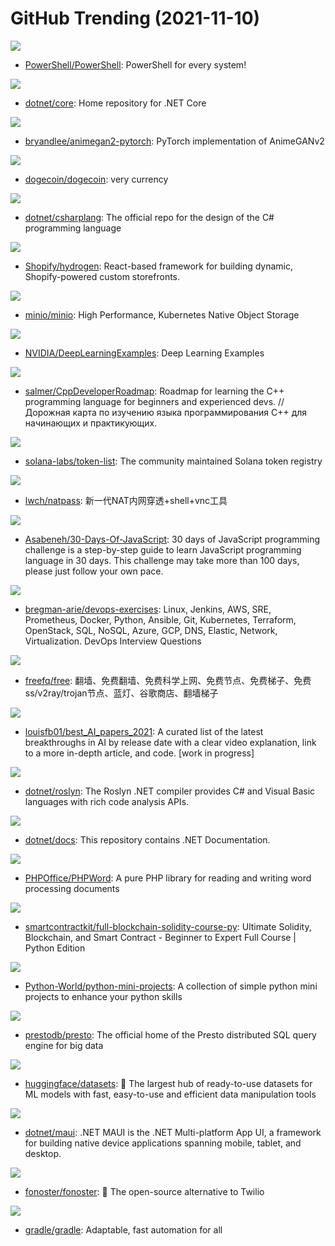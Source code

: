 # GitHub Trending (2021-11-10)

![](https://img.shields.io/badge/C%23-New%2032-green?style=flat-square&logo=appveyor)
- [PowerShell/PowerShell](https://github.com/PowerShell/PowerShell): PowerShell for every system!

![](https://img.shields.io/badge/Shell-New%2032-green?style=flat-square&logo=appveyor)
- [dotnet/core](https://github.com/dotnet/core): Home repository for .NET Core

![](https://img.shields.io/badge/Jupyter%20Notebook-New%20182-green?style=flat-square&logo=appveyor)
- [bryandlee/animegan2-pytorch](https://github.com/bryandlee/animegan2-pytorch): PyTorch implementation of AnimeGANv2

![](https://img.shields.io/badge/C%2B%2B-New%2025-green?style=flat-square&logo=appveyor)
- [dogecoin/dogecoin](https://github.com/dogecoin/dogecoin): very currency

![](https://img.shields.io/badge/C%23-New%2010-green?style=flat-square&logo=appveyor)
- [dotnet/csharplang](https://github.com/dotnet/csharplang): The official repo for the design of the C# programming language

![](https://img.shields.io/badge/TypeScript-New%20468-green?style=flat-square&logo=appveyor)
- [Shopify/hydrogen](https://github.com/Shopify/hydrogen): React-based framework for building dynamic, Shopify-powered custom storefronts.

![](https://img.shields.io/badge/Go-New%20131-green?style=flat-square&logo=appveyor)
- [minio/minio](https://github.com/minio/minio): High Performance, Kubernetes Native Object Storage

![](https://img.shields.io/badge/Jupyter%20Notebook-New%2039-green?style=flat-square&logo=appveyor)
- [NVIDIA/DeepLearningExamples](https://github.com/NVIDIA/DeepLearningExamples): Deep Learning Examples

![](https://img.shields.io/badge/none-New%2070-green?style=flat-square&logo=appveyor)
- [salmer/CppDeveloperRoadmap](https://github.com/salmer/CppDeveloperRoadmap): Roadmap for learning the C++ programming language for beginners and experienced devs. // Дорожная карта по изучению языка программирования C++ для начинающих и практикующих.

![](https://img.shields.io/badge/TypeScript-New%2010-green?style=flat-square&logo=appveyor)
- [solana-labs/token-list](https://github.com/solana-labs/token-list): The community maintained Solana token registry

![](https://img.shields.io/badge/Go-New%2099-green?style=flat-square&logo=appveyor)
- [lwch/natpass](https://github.com/lwch/natpass): 新一代NAT内网穿透+shell+vnc工具

![](https://img.shields.io/badge/JavaScript-New%20150-green?style=flat-square&logo=appveyor)
- [Asabeneh/30-Days-Of-JavaScript](https://github.com/Asabeneh/30-Days-Of-JavaScript): 30 days of JavaScript programming challenge is a step-by-step guide to learn JavaScript programming language in 30 days. This challenge may take more than 100 days, please just follow your own pace.

![](https://img.shields.io/badge/Python-New%2083-green?style=flat-square&logo=appveyor)
- [bregman-arie/devops-exercises](https://github.com/bregman-arie/devops-exercises): Linux, Jenkins, AWS, SRE, Prometheus, Docker, Python, Ansible, Git, Kubernetes, Terraform, OpenStack, SQL, NoSQL, Azure, GCP, DNS, Elastic, Network, Virtualization. DevOps Interview Questions

![](https://img.shields.io/badge/none-New%2043-green?style=flat-square&logo=appveyor)
- [freefq/free](https://github.com/freefq/free): 翻墙、免费翻墙、免费科学上网、免费节点、免费梯子、免费ss/v2ray/trojan节点、蓝灯、谷歌商店、翻墙梯子

![](https://img.shields.io/badge/none-New%20124-green?style=flat-square&logo=appveyor)
- [louisfb01/best_AI_papers_2021](https://github.com/louisfb01/best_AI_papers_2021): A curated list of the latest breakthroughs in AI by release date with a clear video explanation, link to a more in-depth article, and code. [work in progress]

![](https://img.shields.io/badge/C%23-New%2011-green?style=flat-square&logo=appveyor)
- [dotnet/roslyn](https://github.com/dotnet/roslyn): The Roslyn .NET compiler provides C# and Visual Basic languages with rich code analysis APIs.

![](https://img.shields.io/badge/none-New%203-green?style=flat-square&logo=appveyor)
- [dotnet/docs](https://github.com/dotnet/docs): This repository contains .NET Documentation.

![](https://img.shields.io/badge/PHP-New%203-green?style=flat-square&logo=appveyor)
- [PHPOffice/PHPWord](https://github.com/PHPOffice/PHPWord): A pure PHP library for reading and writing word processing documents

![](https://img.shields.io/badge/none-New%2029-green?style=flat-square&logo=appveyor)
- [smartcontractkit/full-blockchain-solidity-course-py](https://github.com/smartcontractkit/full-blockchain-solidity-course-py): Ultimate Solidity, Blockchain, and Smart Contract - Beginner to Expert Full Course | Python Edition

![](https://img.shields.io/badge/Python-New%20259-green?style=flat-square&logo=appveyor)
- [Python-World/python-mini-projects](https://github.com/Python-World/python-mini-projects): A collection of simple python mini projects to enhance your python skills

![](https://img.shields.io/badge/Java-New%205-green?style=flat-square&logo=appveyor)
- [prestodb/presto](https://github.com/prestodb/presto): The official home of the Presto distributed SQL query engine for big data

![](https://img.shields.io/badge/Python-New%2022-green?style=flat-square&logo=appveyor)
- [huggingface/datasets](https://github.com/huggingface/datasets): 🤗 The largest hub of ready-to-use datasets for ML models with fast, easy-to-use and efficient data manipulation tools

![](https://img.shields.io/badge/C%23-New%2028-green?style=flat-square&logo=appveyor)
- [dotnet/maui](https://github.com/dotnet/maui): .NET MAUI is the .NET Multi-platform App UI, a framework for building native device applications spanning mobile, tablet, and desktop.

![](https://img.shields.io/badge/JavaScript-New%20112-green?style=flat-square&logo=appveyor)
- [fonoster/fonoster](https://github.com/fonoster/fonoster): 🚀 The open-source alternative to Twilio

![](https://img.shields.io/badge/Groovy-New%2025-green?style=flat-square&logo=appveyor)
- [gradle/gradle](https://github.com/gradle/gradle): Adaptable, fast automation for all

